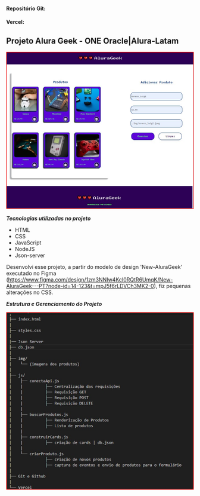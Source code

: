 #### Repositório Git:

#### Vercel: 


<h2 > Projeto Alura Geek - ONE Oracle|Alura-Latam </h2>

<p>
    <img loading="lazy" src="./img/Challenge Alura Geek.jpg"/>
</p>


***Tecnologias utilizadas no projeto***
* HTML
* CSS
* JavaScript
* NodeJS
* Json-server

Desenvolvi esse projeto, a partir do modelo de design 'New-AluraGeek' executado no Figma (https://www.figma.com/design/1zm3NNIw4KcI0RQtR6UmqK/New-AluraGeek---PT?node-id=14-123&t=mpJ5f6rLDVCh3MK2-0), fiz pequenas  alterações no CSS.

***Estrutura e Gerenciamento do Projeto***

<p> <img loading= "lazy" src= "./img/estrutura do projeto.jpg" /> </p>



